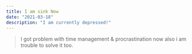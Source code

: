 ```yaml
---
title: I am sink Now
date: "2021-03-18"
description: "I am currently depressed!"
---
```


> I got problem with time management & procrastination now also i am trouble to solve it too.
